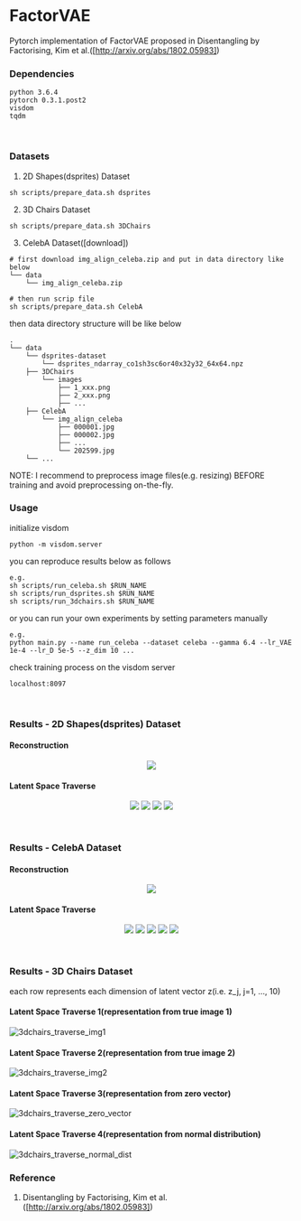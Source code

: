 # FactorVAE
Pytorch implementation of FactorVAE proposed in Disentangling by Factorising, Kim et al.([http://arxiv.org/abs/1802.05983])
<br>

### Dependencies
```
python 3.6.4
pytorch 0.3.1.post2
visdom
tqdm
```
<br>

### Datasets
1. 2D Shapes(dsprites) Dataset
```
sh scripts/prepare_data.sh dsprites
```
2. 3D Chairs Dataset
```
sh scripts/prepare_data.sh 3DChairs
```
3. CelebA Dataset([download])
```
# first download img_align_celeba.zip and put in data directory like below
└── data
    └── img_align_celeba.zip

# then run scrip file
sh scripts/prepare_data.sh CelebA
```

then data directory structure will be like below<br>
```
.
└── data
    └── dsprites-dataset
        └── dsprites_ndarray_co1sh3sc6or40x32y32_64x64.npz
    ├── 3DChairs
        └── images
            ├── 1_xxx.png
            ├── 2_xxx.png
            ├── ...
    ├── CelebA
        └── img_align_celeba
            ├── 000001.jpg
            ├── 000002.jpg
            ├── ...
            └── 202599.jpg
    └── ...
```
NOTE: I recommend to preprocess image files(e.g. resizing) BEFORE training and avoid preprocessing on-the-fly.
<br>

### Usage
initialize visdom
```
python -m visdom.server
```
you can reproduce results below as follows
```
e.g.
sh scripts/run_celeba.sh $RUN_NAME
sh scripts/run_dsprites.sh $RUN_NAME
sh scripts/run_3dchairs.sh $RUN_NAME
```
or you can run your own experiments by setting parameters manually
```
e.g.
python main.py --name run_celeba --dataset celeba --gamma 6.4 --lr_VAE 1e-4 --lr_D 5e-5 --z_dim 10 ...
```
check training process on the visdom server
```
localhost:8097
```
<br>

### Results - 2D Shapes(dsprites) Dataset
#### Reconstruction
<p align="center">
<img src=misc/2DShapes_reconstruction_700000.jpg>
</p>

#### Latent Space Traverse
<p align="center">
<img src=misc/2DShapes_fixed_ellipse_700000.gif>
<img src=misc/2DShapes_fixed_square_700000.gif>
<img src=misc/2DShapes_fixed_heart_700000.gif>
<img src=misc/2DShapes_random_img_700000.gif>
</p>
<br>

### Results - CelebA Dataset
#### Reconstruction
<p align="center">
<img src=misc/CelebA_reconstruction_850000.jpg>
</p>

#### Latent Space Traverse
<p align="center">
<img src=misc/CelebA_traverse_850000.png>
<img src=misc/CelebA_fixed_1_850000.gif>
<img src=misc/CelebA_fixed_2_850000.gif>
<img src=misc/CelebA_fixed_3_850000.gif>
<img src=misc/CelebA_fixed_4_850000.gif>
</p>
<br>


### Results - 3D Chairs Dataset
each row represents each dimension of latent vector z(i.e. z_j, j=1, ..., 10)

#### Latent Space Traverse 1(representation from true image 1)
![3dchairs_traverse_img1](misc/3dchairs_traverse_img1.jpg)
#### Latent Space Traverse 2(representation from true image 2)
![3dchairs_traverse_img2](misc/3dchairs_traverse_img2.jpg)
#### Latent Space Traverse 3(representation from zero vector)
![3dchairs_traverse_zero_vector](misc/3dchairs_traverse_zero_vector.jpg)
#### Latent Space Traverse 4(representation from normal distribution)
![3dchairs_traverse_normal_dist](misc/3dchairs_traverse_normal_dist.jpg)

### Reference
1. Disentangling by Factorising, Kim et al.([http://arxiv.org/abs/1802.05983])


[http://arxiv.org/abs/1802.05983]: http://arxiv.org/abs/1802.05983
[click to download]: https://www.di.ens.fr/willow/research/seeing3Dchairs/data/rendered_chairs.tar
[website]: http://mmlab.ie.cuhk.edu.hk/projects/CelebA.html

